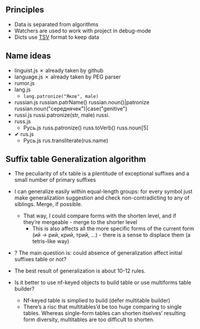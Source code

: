 ## Principles

* Data is separated from algorithms
* Watchers are used to work with project in debug-mode
* Dicts use [TSV](http://en.wikipedia.org/wiki/Tab-separated_values) format to keep data

## Name ideas

* linguist.js
	✗ already taken by github
* language.js
	✗ already taken by PEG parser 
* rumor.js
* lang.js
	* `lang.patronize("Яков", male)`
* russian.js
	russian.patrName()
	russian.noun()|patronize
	russian.noun("середнячек")|case("genitive")
* russi.js
	russi.patronize(str, male)
	russi.
* russ.js
	+ Русь.js
	russ.patronize()
	russ.toVerb()
	russ.noun[5]
* ✔ rus.js
	+ Русь.js
	rus.transliterate(rus.name)

## Suffix table Generalization algorithm

* The peculiarity of sfx table is a plentitude of exceptional suffixes and a small number of primary suffixes
* I can generalize easily within equal-length groups: for every symbol just make generalization suggestion and check non-contradicting to any of siblings. Merge, if possible.
	* That way, I could compare forms with the shorten level, and if they’re mergeable - merge to the shorter level
		* This is also affects all the more specific forms of the current form (ий → рий, крий, трий, ...) - there is a sense to displace them (a tetris-like way) 

* ? The main question is: could absence of generalization affect initial suffixes table or not?
* The best result of generalization is about 10-12 rules.

* Is it better to use nf-keyed objects to build table or use multiforms table builder?
	* Nf-keyed table is simplied to build (defer multitable builder)
	* There’s a risc that multitables’d be too huge comparing to single tables. Whereas single-form tables can shorten itselves’ resulting form diversity, multitables are too difficult to shorten.
	